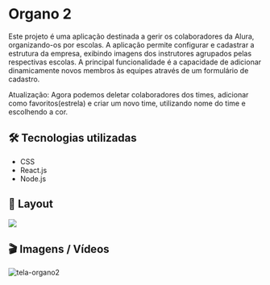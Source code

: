# Organo 2

Este projeto é uma aplicação destinada a gerir os colaboradores da Alura, organizando-os por escolas. A aplicação permite configurar e cadastrar a estrutura da empresa, exibindo imagens dos instrutores agrupados pelas respectivas escolas. A principal funcionalidade é a capacidade de adicionar dinamicamente novos membros às equipes através de um formulário de cadastro.

Atualização: Agora podemos deletar colaboradores dos times, adicionar como favoritos(estrela) e criar um novo time, utilizando nome do time e escolhendo a cor.

## 🛠️ Tecnologias utilizadas

- CSS
- React.js
- Node.js

## 🚧 Layout

<a href="https://www.figma.com/design/T6BLI1HfB81eYOiVgpqQz7/Projeto-Intro-ao-React?node-id=134-128&t=kb4V9XRmwh6DCCS8-0" target="_blank">
<img src="https://user-images.githubusercontent.com/71772559/178192253-4fe4757c-de57-4878-a38c-a483c25670b1.png" />
</a>

## 🎬 Imagens / Vídeos

![tela-organo2](https://github.com/Mctks2/organo-2/assets/62295808/333afc6c-3731-48d5-ac20-e7c12d6bddc0)

